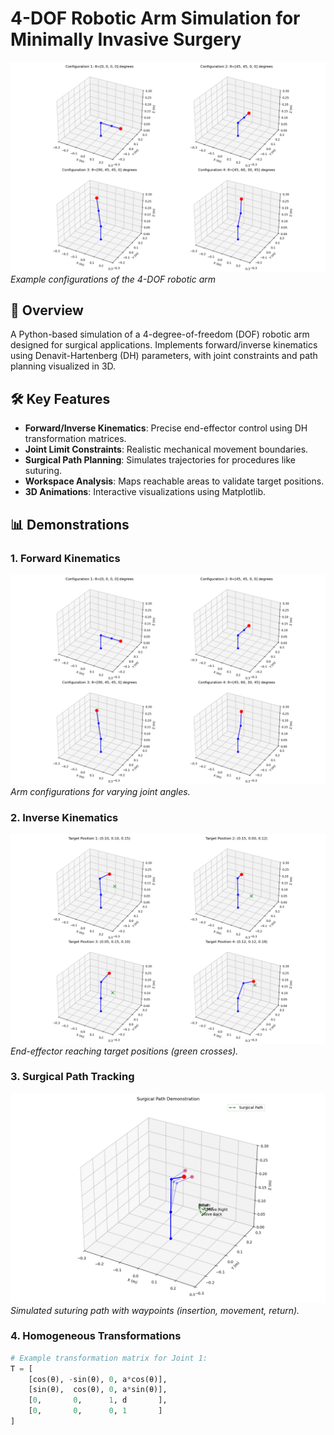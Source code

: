 # 4-DOF Robotic Arm Simulation for Minimally Invasive Surgery

![Robot Arm Demo](forward_kinematics_demo.png)  
*Example configurations of the 4-DOF robotic arm*

## 📌 Overview
A Python-based simulation of a 4-degree-of-freedom (DOF) robotic arm designed for surgical applications. Implements forward/inverse kinematics using Denavit-Hartenberg (DH) parameters, with joint constraints and path planning visualized in 3D.

## 🛠 Key Features
- **Forward/Inverse Kinematics**: Precise end-effector control using DH transformation matrices.
- **Joint Limit Constraints**: Realistic mechanical movement boundaries.
- **Surgical Path Planning**: Simulates trajectories for procedures like suturing.
- **Workspace Analysis**: Maps reachable areas to validate target positions.
- **3D Animations**: Interactive visualizations using Matplotlib.

## 📊 Demonstrations

### 1. Forward Kinematics
![Forward Kinematics](forward_kinematics_demo.png)  
*Arm configurations for varying joint angles.*

### 2. Inverse Kinematics
![Inverse Kinematics](inverse_kinematics_demo.png)  
*End-effector reaching target positions (green crosses).*

### 3. Surgical Path Tracking
![Surgical Path](surgical_path_demo.png)  
*Simulated suturing path with waypoints (insertion, movement, return).*

### 4. Homogeneous Transformations
```python
# Example transformation matrix for Joint 1:
T = [
    [cos(θ), -sin(θ), 0, a*cos(θ)],
    [sin(θ),  cos(θ), 0, a*sin(θ)],
    [0,       0,      1, d       ],
    [0,       0,      0, 1       ]
]
